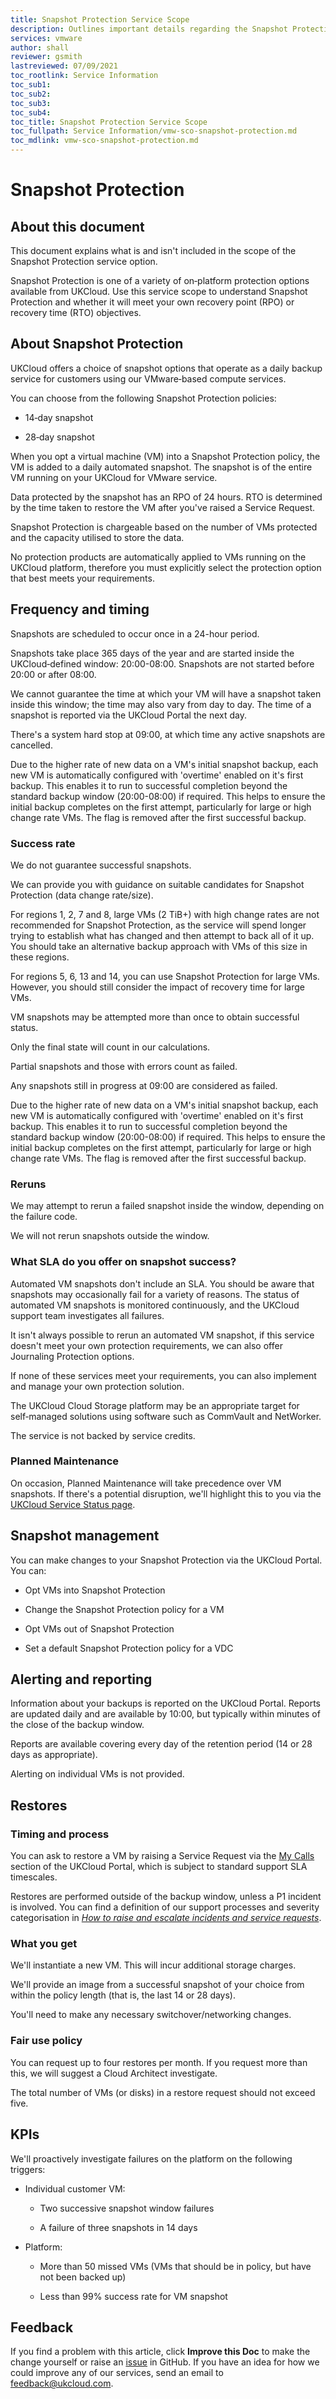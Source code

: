 ```yaml
---
title: Snapshot Protection Service Scope
description: Outlines important details regarding the Snapshot Protection service
services: vmware
author: shall
reviewer: gsmith
lastreviewed: 07/09/2021 
toc_rootlink: Service Information
toc_sub1: 
toc_sub2:
toc_sub3:
toc_sub4:
toc_title: Snapshot Protection Service Scope
toc_fullpath: Service Information/vmw-sco-snapshot-protection.md
toc_mdlink: vmw-sco-snapshot-protection.md
---
```


# Snapshot Protection

## About this document

This document explains what is and isn't included in the scope of the Snapshot Protection service option.

Snapshot Protection is one of a variety of on‑platform protection options available from UKCloud. Use this service scope to understand Snapshot Protection and whether it will meet your own recovery point (RPO) or recovery time (RTO) objectives.

## About Snapshot Protection

UKCloud offers a choice of snapshot options that operate as a daily backup service for customers using our VMware‑based compute services.

You can choose from the following Snapshot Protection policies:

- 14‑day snapshot

- 28‑day snapshot

When you opt a virtual machine (VM) into a Snapshot Protection policy, the VM is added to a daily automated snapshot. The snapshot is of the entire VM running on your UKCloud for VMware service.

Data protected by the snapshot has an RPO of 24 hours. RTO is determined by the time taken to restore the VM after you've raised a Service Request.

Snapshot Protection is chargeable based on the number of VMs protected and the capacity utilised to store the data.

No protection products are automatically applied to VMs running on the UKCloud platform, therefore you must explicitly select the protection option that best meets your requirements.

## Frequency and timing

Snapshots are scheduled to occur once in a 24-hour period.

Snapshots take place 365 days of the year and are started inside the UKCloud‑defined window: 20:00-08:00. Snapshots are not started before 20:00 or after 08:00.

We cannot guarantee the time at which your VM will have a snapshot taken inside this window; the time may also vary from day to day. The time of a snapshot is reported via the UKCloud Portal the next day.

There's a system hard stop at 09:00, at which time any active snapshots are cancelled.

Due to the higher rate of new data on a VM's initial snapshot backup, each new VM is automatically configured with 'overtime' enabled on it's first backup. This enables it to run to successful completion beyond the standard backup window (20:00-08:00) if required. This helps to ensure the initial backup completes on the first attempt, particularly for large or high change rate VMs. The flag is removed after the first successful backup.

### Success rate

We do not guarantee successful snapshots.

We can provide you with guidance on suitable candidates for Snapshot Protection (data change rate/size).

For regions 1, 2, 7 and 8, large VMs (2 TiB+) with high change rates are not recommended for Snapshot Protection, as the service will spend longer trying to establish what has changed and then attempt to back all of it up. You should take an alternative backup approach with VMs of this size in these regions.

For regions 5, 6, 13 and 14, you can use Snapshot Protection for large VMs. However, you should still consider the impact of recovery time for large VMs.

VM snapshots may be attempted more than once to obtain successful status.

Only the final state will count in our calculations.

Partial snapshots and those with errors count as failed.

Any snapshots still in progress at 09:00 are considered as failed.

Due to the higher rate of new data on a VM's initial snapshot backup, each new VM is automatically configured with 'overtime' enabled on it's first backup. This enables it to run to successful completion beyond the standard backup window (20:00-08:00) if required. This helps to ensure the initial backup completes on the first attempt, particularly for large or high change rate VMs. The flag is removed after the first successful backup.

### Reruns

We may attempt to rerun a failed snapshot inside the window, depending on the failure code.

We will not rerun snapshots outside the window.

### What SLA do you offer on snapshot success?

Automated VM snapshots don't include an SLA. You should be aware that snapshots may occasionally fail for a variety of reasons. The status of automated VM snapshots is monitored continuously, and the UKCloud support team investigates all failures.

It isn't always possible to rerun an automated VM snapshot, if this service doesn't meet your own protection requirements, we can also offer Journaling Protection options.

If none of these services meet your requirements, you can also implement and manage your own protection solution.

The UKCloud Cloud Storage platform may be an appropriate target for self‑managed solutions using software such as CommVault and NetWorker.

The service is not backed by service credits.

### Planned Maintenance

On occasion, Planned Maintenance will take precedence over VM snapshots. If there's a potential disruption, we'll highlight this to you via the [UKCloud Service Status page](https://status.ukcloud.com/).

## Snapshot management

You can make changes to your Snapshot Protection via the UKCloud Portal. You can:

- Opt VMs into Snapshot Protection

- Change the Snapshot Protection policy for a VM

- Opt VMs out of Snapshot Protection

- Set a default Snapshot Protection policy for a VDC

## Alerting and reporting

Information about your backups is reported on the UKCloud Portal. Reports are updated daily and are available by 10:00, but typically within minutes of the close of the backup window.

Reports are available covering every day of the retention period (14 or 28 days as appropriate).

Alerting on individual VMs is not provided.

## Restores

### Timing and process

You can ask to restore a VM by raising a Service Request via the [My Calls](https://portal.skyscapecloud.com/support/ivanti) section of the UKCloud Portal, which is subject to standard support SLA timescales.

Restores are performed outside of the backup window, unless a P1 incident is involved. You can find a definition of our support processes and severity categorisation in [*How to raise and escalate incidents and service requests*](../portal/ptl-ref-raise-escalate-service-request.md).

### What you get

We'll instantiate a new VM. This will incur additional storage charges.

We'll provide an image from a successful snapshot of your choice from within the policy length (that is, the last 14 or 28 days).

You'll need to make any necessary switchover/networking changes.

### Fair use policy

You can request up to four restores per month. If you request more than this, we will suggest a Cloud Architect investigate.

The total number of VMs (or disks) in a restore request should not exceed five.

## KPIs

We'll proactively investigate failures on the platform on the following triggers:

- Individual customer VM:

  - Two successive snapshot window failures

  - A failure of three snapshots in 14 days

- Platform:

  - More than 50 missed VMs (VMs that should be in policy, but have not been backed up)

  - Less than 99% success rate for VM snapshot

## Feedback

If you find a problem with this article, click **Improve this Doc** to make the change yourself or raise an [issue](https://github.com/UKCloud/documentation/issues) in GitHub. If you have an idea for how we could improve any of our services, send an email to <feedback@ukcloud.com>.
